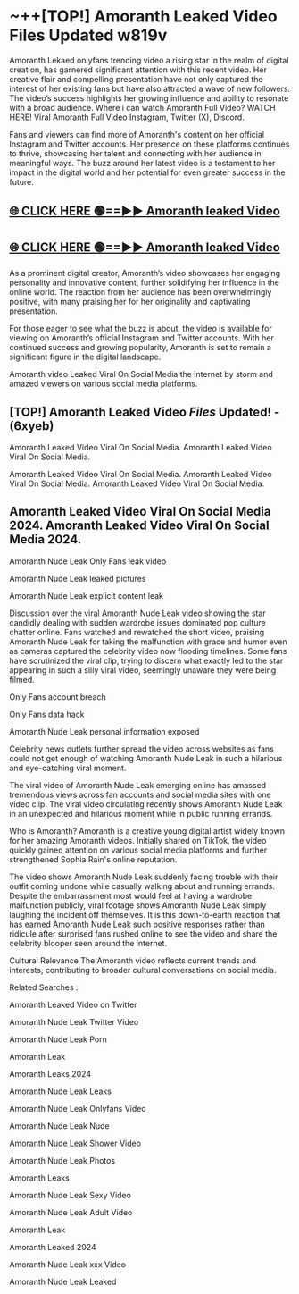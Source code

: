 # ~++[TOP!] Amoranth Leaked Video Files Updated w819v

 Amoranth Lekaed onlyfans trending video a rising star in the realm of digital creation, has garnered significant attention with this recent video. Her creative flair and compelling presentation have not only captured the interest of her existing fans but have also attracted a wave of new followers. The video’s success highlights her growing influence and ability to resonate with a broad audience.
Where i can watch  Amoranth Full Video? WATCH HERE! Viral  Amoranth Full Video Instagram, Twitter (X), Discord.


Fans and viewers can find more of  Amoranth's content on her official Instagram and Twitter accounts. Her presence on these platforms continues to thrive, showcasing her talent and connecting with her audience in meaningful ways. The buzz around her latest video is a testament to her impact in the digital world and her potential for even greater success in the future.


## [🌐 CLICK HERE 🟢==►►  Amoranth leaked Video ](https://onlyclips.site?title=Amoranth&ref=git)

## [🌐 CLICK HERE 🟢==►►  Amoranth leaked Video ](https://onlyclips.site?title=Amoranth&ref=git)


As a prominent digital creator,  Amoranth’s video showcases her engaging personality and innovative content, further solidifying her influence in the online world. The reaction from her audience has been overwhelmingly positive, with many praising her for her originality and captivating presentation.

For those eager to see what the buzz is about, the video is available for viewing on  Amoranth’s official Instagram and Twitter accounts. With her continued success and growing popularity,  Amoranth is set to remain a significant figure in the digital landscape.


  Amoranth video Leaked Viral On Social Media the internet by storm and amazed viewers on various social media platforms.


## [TOP!]  Amoranth Leaked Video *Files* Updated! - (6xyeb) 

 Amoranth Leaked Video Viral On Social Media. Amoranth Leaked Video Viral On Social Media.

 Amoranth Leaked Video Viral On Social Media. Amoranth Leaked Video Viral On Social Media. Amoranth Leaked Video Viral On Social Media.


##  Amoranth Leaked Video Viral On Social Media 2024. Amoranth Leaked Video Viral On Social Media 2024.
 Amoranth Nude Leak Only Fans leak video

 Amoranth Nude Leak leaked pictures

 Amoranth Nude Leak explicit content leak

Discussion over the viral  Amoranth Nude Leak video showing the star candidly dealing with sudden wardrobe issues dominated pop culture chatter online. Fans watched and rewatched the short video, praising  Amoranth Nude Leak for taking the malfunction with grace and humor even as cameras captured the celebrity video now flooding timelines. Some fans have scrutinized the viral clip, trying to discern what exactly led to the star appearing in such a silly viral video, seemingly unaware they were being filmed.


Only Fans account breach

Only Fans data hack

 Amoranth Nude Leak personal information exposed

Celebrity news outlets further spread the video across websites as fans could not get enough of watching  Amoranth Nude Leak in such a hilarious and eye-catching viral moment.


The viral video of  Amoranth Nude Leak emerging online has amassed tremendous views across fan accounts and social media sites with one video clip. The viral video circulating recently shows  Amoranth Nude Leak in an unexpected and hilarious moment while in public running errands.


Who is  Amoranth?  Amoranth is a creative young digital artist widely known for her amazing  Amoranth videos. Initially shared on TikTok, the video quickly gained attention on various social media platforms and further strengthened Sophia Rain's online reputation.

The video shows  Amoranth Nude Leak suddenly facing trouble with their outfit coming undone while casually walking about and running errands. Despite the embarrassment most would feel at having a wardrobe malfunction publicly, viral footage shows  Amoranth Nude Leak simply laughing the incident off themselves. It is this down-to-earth reaction that has earned  Amoranth Nude Leak such positive responses rather than ridicule after surprised fans rushed online to see the video and share the celebrity blooper seen around the internet.

Cultural Relevance The  Amoranth video reflects current trends and interests, contributing to broader cultural conversations on social media.

Related Searches :

 Amoranth Leaked Video on Twitter

 Amoranth Nude Leak Twitter Video

 Amoranth Nude Leak Porn

 Amoranth Leak 

 Amoranth Leaks 2024

 Amoranth Nude Leak Leaks

 Amoranth Nude Leak Onlyfans Video

 Amoranth Nude Leak Nude

 Amoranth Nude Leak Shower Video

 Amoranth Nude Leak Photos

 Amoranth Leaks

 Amoranth Nude Leak Sexy Video

 Amoranth Nude Leak Adult Video

 Amoranth Leak

 Amoranth Leaked 2024

 Amoranth Nude Leak xxx Video

 Amoranth Nude Leak Leaked